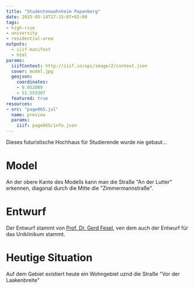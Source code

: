```yaml
---
title: "Studentenwohnheim Papenberg"
date: 2025-05-14T17:15:07+02:00
tags:
- high-rise
- university
- residential-area
outputs:
  - iiif-manifest
  - html
params:
  iiifContext: http://iiif.io/api/image/2/context.json
  cover: model.jpg
  geojson:
    coordinates:
    - 9.952089
    - 51.553307
  featured: true
resources:
- src: "page065.jxl"
  name: preview
  params:
    iiif: page065/info.json
---
```


Dieses futuristische Hochhaus für Studierende wurde nie gebaut...
<!--more-->

# Model

An der obere Kante des Modells kann man die Straße "An der Lutter" erkennen, diagonal durch die Mitte die "Zimmermannstraße".

# Entwurf

Der Entwurf stammt von [Prof. Dr. Gerd Fesel](https://www.architektur.tu-darmstadt.de/fachbereich/ueber_uns/professor_innen/ehemalige_professor_innen/fesel_gerd.de.jsp), ven dem auch der Entwurf für das Uniklinikum stammt.

# Heutige Situation

Auf dem Gebiet existiert heute ein Wohngebiet uznd die Straße "Vor der Laakenbreite"

